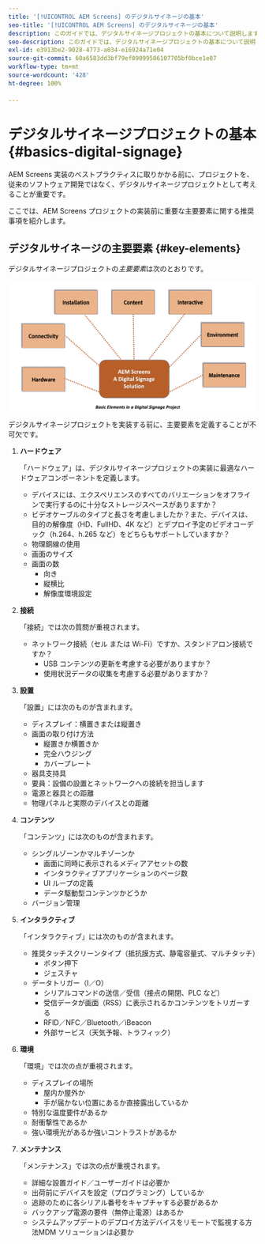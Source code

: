 ```yaml
---
title: '[!UICONTROL AEM Screens] のデジタルサイネージの基本'
seo-title: '[!UICONTROL AEM Screens] のデジタルサイネージの基本'
description: このガイドでは、デジタルサイネージプロジェクトの基本について説明します
seo-description: このガイドでは、デジタルサイネージプロジェクトの基本について説明します
exl-id: e3913be2-9028-4773-a034-e16924a71e04
source-git-commit: 60a6583dd3bf79ef09099506107705bf0bce1e07
workflow-type: tm+mt
source-wordcount: '428'
ht-degree: 100%

---
```


# デジタルサイネージプロジェクトの基本 {#basics-digital-signage}

AEM Screens 実装のベストプラクティスに取りかかる前に、プロジェクトを、従来のソフトウェア開発ではなく、デジタルサイネージプロジェクトとして考えることが重要です。

ここでは、AEM Screens プロジェクトの実装前に重要な主要要素に関する推奨事項を紹介します。

## デジタルサイネージの主要要素 {#key-elements}

デジタルサイネージプロジェクトの&#x200B;*主要要素*&#x200B;は次のとおりです。

![](/help/assets/Elements-Revised.png)

デジタルサイネージプロジェクトを実装する前に、主要要素を定義することが不可欠です。

1. **ハードウェア**

   「ハードウェア」は、デジタルサイネージプロジェクトの実装に最適なハードウェアコンポーネントを定義します。
   * デバイスには、エクスペリエンスのすべてのバリエーションをオフラインで実行するのに十分なストレージスペースがありますか？
   * ビデオケーブルのタイプと長さを考慮しましたか？また、デバイスは、目的の解像度（HD、FullHD、4K など）とデプロイ予定のビデオコーデック（h.264、h.265 など）をどちらもサポートしていますか？
   * 物理銅線の使用
   * 画面のサイズ
   * 画面の数
      * 向き
      * 縦横比
      * 解像度環境設定

1. **接続**

   「接続」では次の質問が重視されます。
   * ネットワーク接続（セル または Wi-Fi）ですか、スタンドアロン接続ですか？
      * USB コンテンツの更新を考慮する必要がありますか？
      * 使用状況データの収集を考慮する必要がありますか？

1. **設置**

   「設置」には次のものが含まれます。
   * ディスプレイ：横置きまたは縦置き
   * 画面の取り付け方法
      * 縦置きか横置きか
      * 完全ハウジング
      * カバープレート
   * 器具支持具
   * 要員：設備の設置とネットワークへの接続を担当します
   * 電源と器具との距離
   * 物理パネルと実際のデバイスとの距離

1. **コンテンツ**

   「コンテンツ」には次のものが含まれます。
   * シングルゾーンかマルチゾーンか
      * 画面に同時に表示されるメディアアセットの数
      * インタラクティブアプリケーションのページ数
      * UI ループの定義
      * データ駆動型コンテンツかどうか
   * バージョン管理

1. **インタラクティブ**

   「インタラクティブ」には次のものが含まれます。
   * 推奨タッチスクリーンタイプ（抵抗膜方式、静電容量式、マルチタッチ）
      * ボタン押下
      * ジェスチャ
   * データトリガー（I／O）
      * シリアルコマンドの送信／受信（接点の開閉、PLC など）
      * 受信データが画面（RSS）に表示されるかコンテンツをトリガーする
      * RFID／NFC／Bluetooth／iBeacon
      * 外部サービス（天気予報、トラフィック）

1. **環境**

   「環境」では次の点が重視されます。
   * ディスプレイの場所
      * 屋内か屋外か
      * 手が届かない位置にあるか直接露出しているか
   * 特別な温度要件があるか
   * 耐衝撃性であるか
   * 強い環境光があるか強いコントラストがあるか

1. **メンテナンス**

   「メンテナンス」では次の点が重視されます。

   * 詳細な設置ガイド／ユーザーガイドは必要か
   * 出荷前にデバイスを設定（プログラミング）しているか
   * 追跡のために各シリアル番号をキャプチャする必要があるか
   * バックアップ電源の要件（無停止電源）はあるか
   * システムアップデートのデプロイ方法デバイスをリモートで監視する方法MDM ソリューションは必要か
